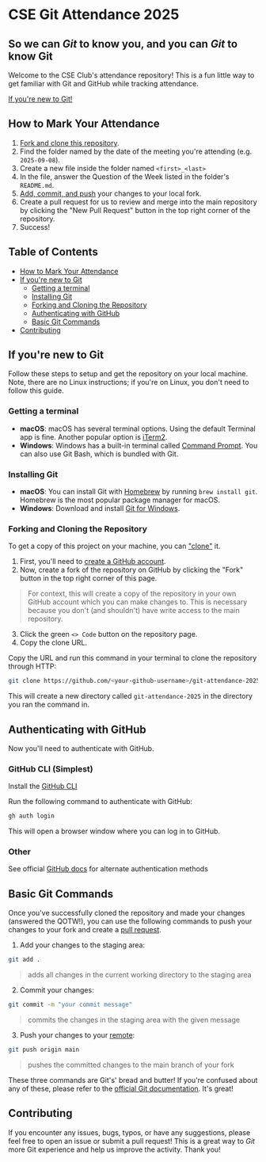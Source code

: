 # CSE Git Attendance 2025

## So we can *Git* to know you, and you can *Git* to know Git

Welcome to the CSE Club's attendance repository! This is a fun little way to get familiar with Git and GitHub while tracking attendance.

[If you're new to Git!](#if-youre-new-to-git)

## How to Mark Your Attendance

1. [Fork and clone this repository](#forking-and-cloning-the-repository).
2. Find the folder named by the date of the meeting you're attending (e.g. `2025-09-08`).
3. Create a new file inside the folder named `<first>_<last>`
4. In the file, answer the Question of the Week listed in the folder's `README.md`.
5. [Add, commit, and push](#basic-git-commands) your changes to your local fork.
6. Create a pull request for us to review and merge into the main repository by clicking the "New Pull Request" button in the top
right corner of the repository.
7. Success!

## Table of Contents

- [How to Mark Your Attendance](#how-to-mark-your-attendance)
- [If you're new to Git](#if-youre-new-to-git)
  - [Getting a terminal](#getting-a-terminal)
  - [Installing Git](#installing-git)
  - [Forking and Cloning the Repository](#forking-and-cloning-the-repository)
  - [Authenticating with GitHub](#authenticating-with-github)
  - [Basic Git Commands](#basic-git-commands)
- [Contributing](#contributing)

## If you're new to Git

Follow these steps to setup and get the repository on your local machine. Note, there are no Linux instructions; if you're on Linux, you don't need to
follow this guide.

### Getting a terminal

- **macOS**: macOS has several terminal options. Using the default Terminal app is fine. Another popular option is [iTerm2](https://www.iterm2.com/).
- **Windows**: Windows has a built-in terminal called [Command Prompt](https://en.wikipedia.org/wiki/Cmd.exe). You can also use Git Bash, which is bundled with Git.

### Installing Git

- **macOS**: You can install Git with [Homebrew](https://brew.sh/) by running `brew install git`. Homebrew is the most popular package manager for macOS.
- **Windows**: Download and install [Git for Windows](https://git-scm.com/download/win).

### Forking and Cloning the Repository

To get a copy of this project on your machine, you can ["clone"](https://www.atlassian.com/git/tutorials/setting-up-a-repository/git-clone) it.

1. First, you'll need to [create a GitHub account](https://github.com/join).
2. Now, create a fork of the repository on GitHub by clicking the "Fork" button in the top right corner of this page.
  > For context, this will create a copy of the repository in your own GitHub account which you can make changes to.
  > This is necessary because you don't (and shouldn't) have write access to the main repository.
3. Click the green `<> Code` button on the repository page.
4. Copy the clone URL.

Copy the URL and run this command in your terminal to clone the repository through HTTP:
```bash
git clone https://github.com/<your-github-username>/git-attendance-2025.git
```
This will create a new directory called `git-attendance-2025` in the directory you ran the command in.

## Authenticating with GitHub

Now you'll need to authenticate with GitHub.

### GitHub CLI (Simplest)

Install the [GitHub CLI](https://cli.github.com/)

Run the following command to authenticate with GitHub:

```bash
gh auth login
```

This will open a browser window where you can log in to GitHub.

### Other

See official [GitHub docs](https://docs.github.com/en/authentication/keeping-your-account-and-data-secure/about-authentication-to-github#authenticating-with-the-command-line) for alternate authentication methods

## Basic Git Commands

Once you've successfully cloned the repository and made your changes (answered the QOTW!), you can use the following commands to 
push your changes to your fork and create a [pull request](https://docs.github.com/en/pull-requests/collaborating-with-pull-requests/proposing-changes-to-your-work-with-pull-requests/about-pull-requests).

1. Add your changes to the staging area:

```bash
git add .
```
  > adds all changes in the current working directory to the staging area

2. Commit your changes:

```bash
git commit -m "your commit message"
```
  > commits the changes in the staging area with the given message

3. Push your changes to your [remote](https://docs.github.com/en/get-started/git-basics/about-remote-repositories):
```bash
git push origin main
```
  > pushes the committed changes to the main branch of your fork

These three commands are Git's' bread and butter! If you're confused about any of these, please refer to the [official Git documentation](https://git-scm.com/doc). It's great!

## Contributing

If you encounter any issues, bugs, typos, or have any suggestions, please feel free to open an issue or submit a pull request! This is 
a great way to *Git* more Git experience and help us improve the activity. Thank you!
